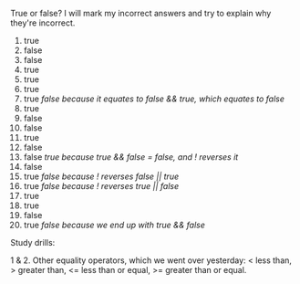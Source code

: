 True or false?
I will mark my incorrect answers and try to explain why they're incorrect.

1. true
2. false
3. false
4. true
5. true
6. true
7. true *false because it equates to false && true, which equates to false*
8. true
9. false
10. false
11. true
12. false
13. false *true because true && false = false, and ! reverses it*
14. false
15. true *false because ! reverses false || true*
16. true *false because ! reverses true || false*
17. true
18. true
19. false
20. true *false because we end up with true && false*

Study drills:

1 & 2. Other equality operators, which we went over yesterday: < less than, > greater than, <= less than or equal, >= greater than or equal.
